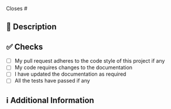 <!-- 
Thanks for creating this pull request 🤗

Please make sure that the pull request is limited to one type (docs, feature, etc.) and keep it as small as possible. You can open multiple prs instead of opening a huge one. You also may want to create seperate branches for each feature to facilitate this.
-->

<!-- If this pull request closes an issue, please mention the issue number below -->
<!-- This has a special behaviour in GitHub. If it doesn't close an issue then remove the line below -->
Closes # <!-- Issue # here. e.g #12 -->

## 📑 Description
<!-- Add a brief description of the pr -->

<!-- You can also choose to add a list of changes and if they have been completed or not by using the markdown to-do list syntax
- [ ] Not Completed
- [x] Completed
-->

## ✅ Checks
<!-- Make sure your pr passes the CI checks and do check the following fields as needed - -->
- [ ] My pull request adheres to the code style of this project if any
- [ ] My code requires changes to the documentation
- [ ] I have updated the documentation as required
- [ ] All the tests have passed if any

## ℹ Additional Information
<!-- Any additional information like breaking changes, dependencies added, screenshots, comparisons between new and old behavior, etc. -->